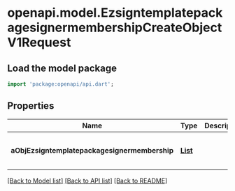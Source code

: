 # openapi.model.EzsigntemplatepackagesignermembershipCreateObjectV1Request

## Load the model package
```dart
import 'package:openapi/api.dart';
```

## Properties
Name | Type | Description | Notes
------------ | ------------- | ------------- | -------------
**aObjEzsigntemplatepackagesignermembership** | [**List<EzsigntemplatepackagesignermembershipRequestCompound>**](EzsigntemplatepackagesignermembershipRequestCompound.md) |  | [default to const []]

[[Back to Model list]](../README.md#documentation-for-models) [[Back to API list]](../README.md#documentation-for-api-endpoints) [[Back to README]](../README.md)


